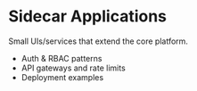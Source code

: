 # Sidecar Applications


Small UIs/services that extend the core platform.


- Auth & RBAC patterns
- API gateways and rate limits
- Deployment examples
